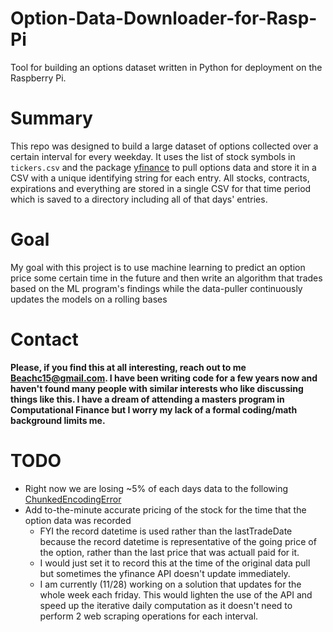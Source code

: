 # Option-Data-Downloader-for-Rasp-Pi
Tool for building an options dataset written in Python for deployment on the Raspberry Pi. 

# Summary
  This repo was designed to build a large dataset of options collected over a certain interval for every weekday. It uses the list of stock symbols in `tickers.csv` and 
  the package [yfinance](https://pypi.org/project/yfinance/) to pull options data and store it in a CSV with a unique identifying string for each entry. All stocks, contracts,
  expirations and everything are stored in a single CSV for that time period which is saved to a directory including all of that days' entries. 
  
# Goal
  My goal with this project is to use machine learning to predict an option price some certain time in the future and then write an algorithm that trades based on the 
  ML program's findings while the data-puller continuously updates the models on a rolling bases
  
# Contact
  **Please, if you find this at all interesting, reach out to me [Beachc15@gmail.com](beachc15@gmail.com). I have been writing code for a few years now and haven't found many
  people with similar interests who like discussing things like this. I have a dream of attending a masters program in Computational Finance but I worry my lack of a formal
  coding/math background limits me.**

# TODO
 - Right now we are losing ~5% of each days data to the following [ChunkedEncodingError](https://github.com/beachc15/Option-Data-Downloader-for-Rasp-Pi/issues/2)
 - Add to-the-minute accurate pricing of the stock for the time that the option data was recorded
    - FYI the record datetime is used rather than the lastTradeDate because the record datetime is representative of the going price of the option, rather than the last price that was actuall paid for it.
    - I would just set it to record this at the time of the original data pull but sometimes the yfinance API doesn't update immediately. 
    - I am currently (11/28) working on a solution that updates for the whole week each friday. This would lighten the use of the API and speed up the iterative daily computation as it doesn't need to perform 2 web scraping operations for each interval.
